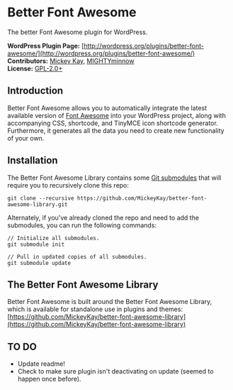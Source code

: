 # Better Font Awesome #

The better Font Awesome plugin for WordPress.

__WordPress Plugin Page:__ [http://wordpress.org/plugins/better-font-awesome/](http://wordpress.org/plugins/better-font-awesome/)  
__Contributors:__ [Mickey Kay](http://profiles.wordpress.org/mcguive7/), [MIGHTYminnow](http://profiles.wordpress.org/mightyminnow/)  
__License:__ [GPL-2.0+](http://www.gnu.org/licenses/gpl-2.0.html)  

## Introduction ##
Better Font Awesome allows you to automatically integrate the latest available version of [Font Awesome](http://fontawesome.io/) into your WordPress project, along with accompanying CSS, shortcode, and TinyMCE icon shortcode generator. Furthermore, it generates all the data you need to create new functionality of your own.

## Installation ##
The Better Font Awesome Library contains some [Git submodules](http://git-scm.com/book/en/Git-Tools-Submodules) that will require you to recursively clone this repo:
```
git clone --recursive https://github.com/MickeyKay/better-font-awesome-library.git
```

Alternately, if you've already cloned the repo and need to add the submodules, you can run the following commands:
```
// Initialize all submodules.
git submodule init

// Pull in updated copies of all submodules.
git submodule update
```

## The Better Font Awesome Library ##
Better Font Awesome is built around the Better Font Awesome Library, which is available for standalone use in plugins and themes: [https://github.com/MickeyKay/better-font-awesome-library](https://github.com/MickeyKay/better-font-awesome-library)

## TO DO ##
* Update readme!
* Check to make sure plugin isn't deactivating on update (seemed to happen once before).

